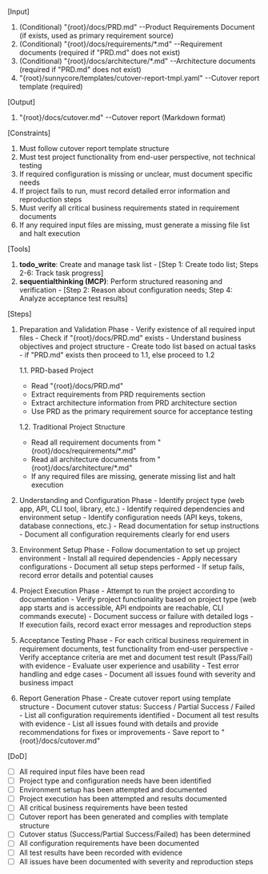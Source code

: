 [Input]
  1. (Conditional) "{root}/docs/PRD.md" --Product Requirements Document (if exists, used as primary requirement source)
  2. (Conditional) "{root}/docs/requirements/*.md" --Requirement documents (required if "PRD.md" does not exist)
  3. (Conditional) "{root}/docs/architecture/*.md" --Architecture documents (required if "PRD.md" does not exist)
  4. "{root}/sunnycore/templates/cutover-report-tmpl.yaml" --Cutover report template (required)

[Output]
  1. "{root}/docs/cutover.md" --Cutover report (Markdown format)

[Constraints]
  1. Must follow cutover report template structure
  2. Must test project functionality from end-user perspective, not technical testing
  3. If required configuration is missing or unclear, must document specific needs
  4. If project fails to run, must record detailed error information and reproduction steps
  5. Must verify all critical business requirements stated in requirement documents
  6. If any required input files are missing, must generate a missing file list and halt execution

[Tools]
  1. **todo_write**: Create and manage task list
    - [Step 1: Create todo list; Steps 2-6: Track task progress]
  2. **sequentialthinking (MCP)**: Perform structured reasoning and verification
    - [Step 2: Reason about configuration needs; Step 4: Analyze acceptance test results]

[Steps]
  1. Preparation and Validation Phase
    - Verify existence of all required input files
    - Check if "{root}/docs/PRD.md" exists
    - Understand business objectives and project structure
    - Create todo list based on actual tasks
    - if "PRD.md" exists then proceed to 1.1, else proceed to 1.2
      
      1.1. PRD-based Project
        - Read "{root}/docs/PRD.md"
        - Extract requirements from PRD requirements section
        - Extract architecture information from PRD architecture section
        - Use PRD as the primary requirement source for acceptance testing
      
      1.2. Traditional Project Structure
        - Read all requirement documents from "{root}/docs/requirements/*.md"
        - Read all architecture documents from "{root}/docs/architecture/*.md"
        - If any required files are missing, generate missing list and halt execution

  2. Understanding and Configuration Phase
    - Identify project type (web app, API, CLI tool, library, etc.)
    - Identify required dependencies and environment setup
    - Identify configuration needs (API keys, tokens, database connections, etc.)
    - Read documentation for setup instructions
    - Document all configuration requirements clearly for end users

  3. Environment Setup Phase
    - Follow documentation to set up project environment
    - Install all required dependencies
    - Apply necessary configurations
    - Document all setup steps performed
    - If setup fails, record error details and potential causes

  4. Project Execution Phase
    - Attempt to run the project according to documentation
    - Verify project functionality based on project type (web app starts and is accessible, API endpoints are reachable, CLI commands execute)
    - Document success or failure with detailed logs
    - If execution fails, record exact error messages and reproduction steps

  5. Acceptance Testing Phase
    - For each critical business requirement in requirement documents, test functionality from end-user perspective
    - Verify acceptance criteria are met and document test result (Pass/Fail) with evidence
    - Evaluate user experience and usability
    - Test error handling and edge cases
    - Document all issues found with severity and business impact

  6. Report Generation Phase
    - Create cutover report using template structure
    - Document cutover status: Success / Partial Success / Failed
    - List all configuration requirements identified
    - Document all test results with evidence
    - List all issues found with details and provide recommendations for fixes or improvements
    - Save report to "{root}/docs/cutover.md"

[DoD]
  - [ ] All required input files have been read
  - [ ] Project type and configuration needs have been identified
  - [ ] Environment setup has been attempted and documented
  - [ ] Project execution has been attempted and results documented
  - [ ] All critical business requirements have been tested
  - [ ] Cutover report has been generated and complies with template structure
  - [ ] Cutover status (Success/Partial Success/Failed) has been determined
  - [ ] All configuration requirements have been documented
  - [ ] All test results have been recorded with evidence
  - [ ] All issues have been documented with severity and reproduction steps